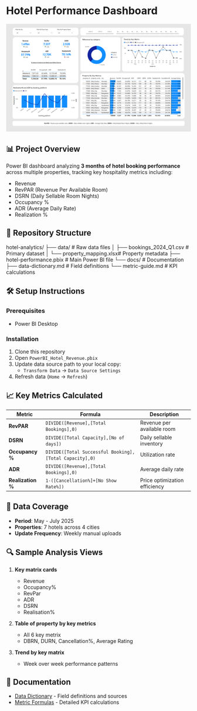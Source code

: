 # Hotel Performance Dashboard

![Dashboard Preview](docs/screenshot.png)

## 📊 Project Overview
Power BI dashboard analyzing **3 months of hotel booking performance** across multiple properties, tracking key hospitality metrics including:
- Revenue
- RevPAR (Revenue Per Available Room)
- DSRN (Daily Sellable Room Nights)
- Occupancy %
- ADR (Average Daily Rate)
- Realization %

## 📂 Repository Structure
hotel-analytics/
├── data/ # Raw data files
│ ├── bookings_2024_Q1.csv # Primary dataset
│ └── property_mapping.xlsx# Property metadata
├── hotel-performance.pbix # Main Power BI file
└── docs/ # Documentation
├── data-dictionary.md # Field definitions
└── metric-guide.md # KPI calculations

## 🛠️ Setup Instructions

### Prerequisites
- Power BI Desktop 

### Installation
1. Clone this repository
2. Open `PowerBI_Hotel_Revenue.pbix`
3. Update data source path to your local copy:
   - `Transform Data` → `Data Source Settings`
4. Refresh data (`Home` → `Refresh`)

## 📈 Key Metrics Calculated

| Metric | Formula | Description |
|--------|---------|-------------|
| **RevPAR** | `DIVIDE([Revenue],[Total Bookings],0) ` | Revenue per available room |
| **DSRN** | `DIVIDE([Total Capacity],[No of days]) ` | Daily sellable inventory |
| **Occupancy %** | `DIVIDE([Total Successful Booking],[Total Capacity],0)` | Utilization rate |
| **ADR** | `DIVIDE([Revenue],[Total Bookings],0) ` | Average daily rate |
| **Realization %** | `1-([Cancellation%]+[No Show Rate%]) ` | Price optimization efficiency |

## 📅 Data Coverage
- **Period**: May - July 2025
- **Properties**: 7 hotels across 4 cities
- **Update Frequency**: Weekly manual uploads

## 🔍 Sample Analysis Views
1. **Key matrix cards**
   - Revenue
   - Occupancy%
   - RevPar
   - ADR
   - DSRN
   - Realisation%

2. **Table of property by key metrics**
   - All 6 key metrix
   - DBRN, DURN, Cancellation%, Average Rating

3. **Trend by key matrix**
   - Week over week performance patterns
   

## 📝 Documentation
- [Data Dictionary](docs/data-dictionary.md) - Field definitions and sources
- [Metric Formulas](docs/metric-guide.md) - Detailed KPI calculations

